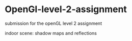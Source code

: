 # OpenGl-level-2-assignment
submission for the openGL level 2 assignment 

indoor scene: shadow maps and reflections

